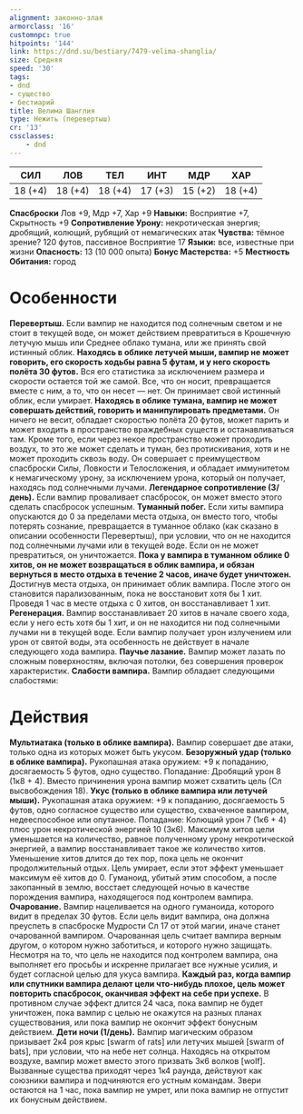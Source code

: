 ```yaml
---
alignment: законно-злая
armorclass: '16'
customnpc: true
hitpoints: '144'
link: https://dnd.su/bestiary/7479-velima-shanglia/
size: Средняя
speed: '30'
tags:
- dnd
- существо
- бестиарий
title: Велима Шанглия
type: Нежить (перевертыш)
cr: '13'
cssclasses:
    - dnd
---
```



| СИЛ | ЛОВ | ТЕЛ | ИНТ | МДР | ХАР |
|---|---|---|---|---|---|
| 18 (+4) | 18 (+4) | 18 (+4) | 17 (+3) | 15 (+2) | 18 (+4) |
**Спасброски** Лов +9, Мдр +7, Хар +9
**Навыки:** Восприятие +7, Скрытность +9
**Сопротивление Урону:** некротическая энергия; дробящий, колющий, рубящий от немагических атак
**Чувства:** тёмное зрение? 120 футов, пассивное Восприятие 17
**Языки:** все, известные при жизни
**Опасность:** 13 (10 000 опыта)
**Бонус Мастерства:** +5
**Местность Обитания:** город


# Особенности
**Перевертыш.** Если вампир не находится под солнечным светом и не стоит в текущей воде, он может действием превратиться в Крошечную летучую мышь или Среднее облако тумана, или же принять свой истинный облик.
**Находясь в облике летучей мыши, вампир не может говорить, его скорость ходьбы равна 5 футам, и у него скорость полёта 30 футов.** Вся его статистика за исключением размера и скорости остается той же самой. Все, что он носит, превращается вместе с ним, а то, что он несет — нет. Он принимает свой истинный облик, если умирает.
**Находясь в облике тумана, вампир не может совершать действий, говорить и манипулировать предметами.** Он ничего не весит, обладает скоростью полёта 20 футов, может парить и может входить в пространство враждебных существ и останавливаться там. Кроме того, если через некое пространство может проходить воздух, то это же может сделать и туман, без протискивания, хотя и не может проходить сквозь воду. Он совершает с преимуществом спасброски Силы, Ловкости и Телосложения, и обладает иммунитетом к немагическому урону, за исключением урона, который он получает, находясь под солнечными лучами.
**Легендарное сопротивление (3/день).** Если вампир проваливает спасбросок, он может вместо этого сделать спасбросок успешным.
**Туманный побег.** Если хиты вампира опускаются до 0 за пределами места отдыха, он вместо того, чтобы потерять сознание, превращается в туманное облако (как сказано в описании особенности Перевертыш), при условии, что он не находится под солнечными лучами или в текущей воде. Если он не может превратиться, он уничтожается.
**Пока у вампира в туманном облике 0 хитов, он не может возвращаться в облик вампира, и обязан вернуться в место отдыха в течение 2 часов, иначе будет уничтожен.** Достигнув места отдыха, он принимает облик вампира. После этого он становится парализованным, пока не восстановит хотя бы 1 хит. Проведя 1 час в месте отдыха с 0 хитов, он восстанавливает 1 хит.
**Регенерация.** Вампир восстанавливает 20 хитов в начале своего хода, если у него есть хотя бы 1 хит, и он не находится ни под солнечными лучами ни в текущей воде. Если вампир получает урон излучением или урон от святой воды, эта особенность не действует в начале следующего хода вампира.
**Паучье лазание.** Вампир может лазать по сложным поверхностям, включая потолки, без совершения проверок характеристик.
**Слабости вампира.** Вампир обладает следующими слабостями:


# Действия
**Мультиатака (только в облике вампира).** Вампир совершает две атаки, только одна из которых может быть укусом.
**Безоружный удар (только в облике вампира).** Рукопашная атака оружием: +9 к попаданию, досягаемость 5 футов, одно существо. Попадание: Дробящий урон 8 (1к8 + 4). Вместо причинения урона вампир может схватить цель (Сл высвобождения 18).
**Укус (только в облике вампира или летучей мыши).** Рукопашная атака оружием: +9 к попаданию, досягаемость 5 футов, одно согласное существо или существо, схваченное вампиром, недееспособное или опутанное. Попадание: Колющий урон 7 (1к6 + 4) плюс урон некротической энергией 10 (3к6). Максимум хитов цели уменьшается на количество, равное полученному урону некротической энергией, а вампир восстанавливает такое же количество хитов. Уменьшение хитов длится до тех пор, пока цель не окончит продолжительный отдых. Цель умирает, если этот эффект уменьшает максимум её хитов до 0. Гуманоид, убитый этим способом, а после закопанный в землю, восстает следующей ночью в качестве порождения вампира, находящегося под контролем вампира.
**Очарование.** Вампир нацеливается на одного гуманоида, которого видит в пределах 30 футов. Если цель видит вампира, она должна преуспеть в спасброске Мудрости Сл 17 от этой магии, иначе станет очарованной вампиром. Очарованная цель считает вампира верным другом, о котором нужно заботиться, и которого нужно защищать. Несмотря на то, что цель не находится под контролем вампира, она выполняет его просьбы и искренне прилагает все нужные усилия, и будет согласной целью для укуса вампира.
**Каждый раз, когда вампир или спутники вампира делают цели что-нибудь плохое, цель может повторить спасбросок, оканчивая эффект на себе при успехе.** В противном случае эффект длится 24 часа, пока вампир не будет уничтожен, пока вампир с целью не окажутся на разных планах существования, или пока вампир не окончит эффект бонусным действием.
**Дети ночи (1/день).** Вампир магическим образом призывает 2к4 роя крыс [swarm of rats] или летучих мышей [swarm of bats], при условии, что на небе нет солнца. Находясь на открытом воздухе, вампир может вместо этого призвать 3к6 волков [wolf]. Вызванные существа приходят через 1к4 раунда, действуют как союзники вампира и подчиняются его устным командам. Звери остаются на 1 час, пока вампир не умрет, или пока вампир не отпустит их бонусным действием.